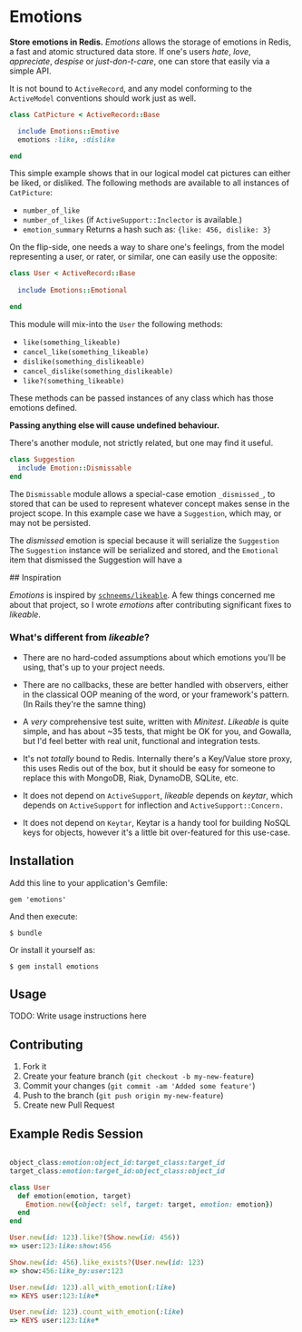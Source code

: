 # Emotions

**Store emotions in Redis.** *Emotions* allows the storage of emotions in
Redis, a fast and atomic structured data store. If one's users *hate*, *love*,
*appreciate*, *despise* or *just-don-t-care*, one can store that easily via a
simple API.

It is not bound to `ActiveRecord`, and any model conforming to the `ActiveModel`
conventions should work just as well.

``` ruby
class CatPicture < ActiveRecord::Base

  include Emotions::Emotive
  emotions :like, :dislike

end
```

This simple example shows that in our logical model cat pictures can either be
liked, or disliked. The following methods are available to all instances of `CatPicture`:

 * `number_of_like`
 * `number_of_likes` (if `ActiveSupport::Inclector` is available.)
 * `emotion_summary` Returns a hash such as: `{like: 456, dislike: 3}`

On the flip-side, one needs a way to share one's feelings, from the model representing
a user, or rater, or similar, one can easily use the opposite:

``` ruby
class User < ActiveRecord::Base
  
  include Emotions::Emotional

end
```

This module will mix-into the `User` the following methods:

 * `like(something_likeable)`
 * `cancel_like(something_likeable)`
 * `dislike(something_dislikeable)`
 * `cancel_dislike(something_dislikeable)`
 * `like?(something_likeable)`

These methods can be passed instances of any class which has those emotions defined.

**Passing anything else will cause undefined behaviour.**

There's another module, not strictly related, but one may find it useful.

``` ruby
class Suggestion
  include Emotion::Dismissable
end
```

The `Dismissable` module allows a special-case emotion `_dismissed_`, to stored that can 
be used to represent whatever concept makes sense in the project scope. In this example case 
we have a `Suggestion`, which may, or may not be persisted. 

The *dismissed* emotion is special because it will serialize the `Suggestion` 
The `Suggestion` instance will be
serialized and stored, and the `Emotional` item that dismissed the Suggestion will have a

## Inspiration

*Emotions* is inspired by [`schneems/likeable`](https://github.com/schneems/Likeable). A few
things concerned me about that project, so I wrote *emotions* after contributing
significant fixes to *likeable*.

### What's different from *likeable*?

* There are no hard-coded assumptions about which emotions you'll be using, that's
  up to your project needs.

* There are no callbacks, these are better handled with observers, either in the 
  classical OOP meaning of the word, or your framework's pattern. (In Rails they're
  the samne thing)

* A *very* comprehensive test suite, written with *Minitest*. *Likeable* is quite
  simple, and has about ~35 tests, that might be OK for you, and Gowalla, but I'd
  feel better with real unit, functional and integration tests.

* It's not *totally* bound to Redis. Internally there's a Key/Value store proxy, this
  uses Redis out of the box, but it should be easy for someone to replace this with
  MongoDB, Riak, DynamoDB, SQLite, etc.

* It does not depend on `ActiveSupport`, *likeable* depends on *keytar*, which depends
  on `ActiveSupport` for inflection and `ActiveSupport::Concern.`

* It does not depend on `Keytar`, Keytar is a handy tool for building NoSQL keys for 
  objects, however it's a little bit over-featured for this use-case.

## Installation

Add this line to your application's Gemfile:

    gem 'emotions'

And then execute:

    $ bundle

Or install it yourself as:

    $ gem install emotions

## Usage

TODO: Write usage instructions here

## Contributing

1. Fork it
2. Create your feature branch (`git checkout -b my-new-feature`)
3. Commit your changes (`git commit -am 'Added some feature'`)
4. Push to the branch (`git push origin my-new-feature`)
5. Create new Pull Request

## Example Redis Session

``` ruby

object_class:emotion:object_id:target_class:target_id
target_class:emotion:target_id:object_class:object_id

class User
  def emotion(emotion, target)
    Emotion.new({object: self, target: target, emotion: emotion})
  end
end

User.new(id: 123).like?(Show.new(id: 456))
=> user:123:like:show:456

Show.new(id: 456).like_exists?(User.new(id: 123)
=> show:456:like_by:user:123

User.new(id: 123).all_with_emotion(:like)
=> KEYS user:123:like*

User.new(id: 123).count_with_emotion(:like)
=> KEYS user:123:like*
```
